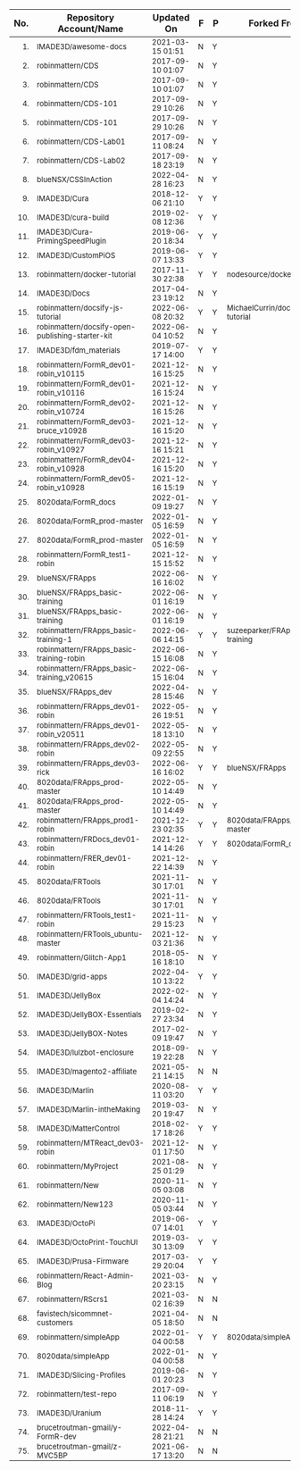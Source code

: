 <body><style> table { border-spacing: 0; border-collapse: collapse; }
                 td { padding: 1px 7px 1px 7px; font-size: 13px; }
     td:first-child { text-align: right; } </style>

| No. | Repository Account/Name                                      | Updated On       | F | P | Forked From                       
| --- | ------------------------------------------------------------ | ---------------- | - | - | ----------------------------------
|  1. |             IMADE3D/awesome-docs                             | 2021-03-15 01:51 | N | Y |                      
|  2. |        robinmattern/CDS                                      | 2017-09-10 01:07 | N | Y |                      
|  3. |        robinmattern/CDS                                      | 2017-09-10 01:07 | N | Y |                      
|  4. |        robinmattern/CDS-101                                  | 2017-09-29 10:26 | N | Y |                      
|  5. |        robinmattern/CDS-101                                  | 2017-09-29 10:26 | N | Y |                      
|  6. |        robinmattern/CDS-Lab01                                | 2017-09-11 08:24 | N | Y |                      
|  7. |        robinmattern/CDS-Lab02                                | 2017-09-18 23:19 | N | Y |                      
|  8. |             blueNSX/CSSInAction                              | 2022-04-28 16:23 | N | Y |                      
|  9. |             IMADE3D/Cura                                     | 2018-12-06 21:10 | Y | Y |                      
| 10. |             IMADE3D/cura-build                               | 2019-02-08 12:36 | Y | Y |                      
| 11. |             IMADE3D/Cura-PrimingSpeedPlugin                  | 2019-06-20 18:34 | Y | Y |                      
| 12. |             IMADE3D/CustomPiOS                               | 2019-06-07 13:33 | Y | Y |                      
| 13. |        robinmattern/docker-tutorial                          | 2017-11-30 22:38 | Y | Y | nodesource/docker-tutorial 
| 14. |             IMADE3D/Docs                                     | 2017-04-23 19:12 | N | Y |                      
| 15. |        robinmattern/docsify-js-tutorial                      | 2022-06-08 20:32 | Y | Y | MichaelCurrin/docsify-js-tutorial 
| 16. |        robinmattern/docsify-open-publishing-starter-kit      | 2022-06-04 10:52 | N | Y |                      
| 17. |             IMADE3D/fdm_materials                            | 2019-07-17 14:00 | Y | Y |                      
| 18. |        robinmattern/FormR_dev01-robin_v10115                 | 2021-12-16 15:25 | N | Y |                      
| 19. |        robinmattern/FormR_dev01-robin_v10116                 | 2021-12-16 15:24 | N | Y |                      
| 20. |        robinmattern/FormR_dev02-robin_v10724                 | 2021-12-16 15:26 | N | Y |                      
| 21. |        robinmattern/FormR_dev03-bruce_v10928                 | 2021-12-16 15:20 | N | Y |                      
| 22. |        robinmattern/FormR_dev03-robin_v10927                 | 2021-12-16 15:21 | N | Y |                      
| 23. |        robinmattern/FormR_dev04-robin_v10928                 | 2021-12-16 15:20 | N | Y |                      
| 24. |        robinmattern/FormR_dev05-robin_v10928                 | 2021-12-16 15:19 | N | Y |                      
| 25. |            8020data/FormR_docs                               | 2022-01-09 19:27 | N | Y |                      
| 26. |            8020data/FormR_prod-master                        | 2022-01-05 16:59 | N | Y |                      
| 27. |            8020data/FormR_prod-master                        | 2022-01-05 16:59 | N | Y |                      
| 28. |        robinmattern/FormR_test1-robin                        | 2021-12-15 15:52 | N | Y |                      
| 29. |             blueNSX/FRApps                                   | 2022-06-16 16:02 | N | Y |                      
| 30. |             blueNSX/FRApps_basic-training                    | 2022-06-01 16:19 | N | Y |                      
| 31. |             blueNSX/FRApps_basic-training                    | 2022-06-01 16:19 | N | Y |                      
| 32. |        robinmattern/FRApps_basic-training-1                  | 2022-06-06 14:15 | Y | Y | suzeeparker/FRApps_basic-training 
| 33. |        robinmattern/FRApps_basic-training-robin              | 2022-06-15 16:08 | N | Y |                      
| 34. |        robinmattern/FRApps_basic-training_v20615             | 2022-06-15 16:04 | N | Y |                      
| 35. |             blueNSX/FRApps_dev                               | 2022-04-28 15:46 | N | Y |                      
| 36. |        robinmattern/FRApps_dev01-robin                       | 2022-05-26 19:51 | N | Y |                      
| 37. |        robinmattern/FRApps_dev01-robin_v20511                | 2022-05-18 13:10 | N | Y |                      
| 38. |        robinmattern/FRApps_dev02-robin                       | 2022-05-09 22:55 | N | Y |                      
| 39. |        robinmattern/FRApps_dev03-rick                        | 2022-06-16 16:02 | Y | Y | blueNSX/FRApps       
| 40. |            8020data/FRApps_prod-master                       | 2022-05-10 14:49 | N | Y |                      
| 41. |            8020data/FRApps_prod-master                       | 2022-05-10 14:49 | N | Y |                      
| 42. |        robinmattern/FRApps_prod1-robin                       | 2021-12-23 02:35 | Y | Y | 8020data/FRApps_prod-master 
| 43. |        robinmattern/FRDocs_dev01-robin                       | 2021-12-14 14:26 | Y | Y | 8020data/FormR_docs  
| 44. |        robinmattern/FRER_dev01-robin                         | 2021-12-22 14:39 | N | Y |                      
| 45. |            8020data/FRTools                                  | 2021-11-30 17:01 | N | Y |                      
| 46. |            8020data/FRTools                                  | 2021-11-30 17:01 | N | Y |                      
| 47. |        robinmattern/FRTools_test1-robin                      | 2021-11-29 15:23 | N | Y |                      
| 48. |        robinmattern/FRTools_ubuntu-master                    | 2021-12-03 21:36 | N | Y |                      
| 49. |        robinmattern/Glitch-App1                              | 2018-05-16 18:10 | N | Y |                      
| 50. |             IMADE3D/grid-apps                                | 2022-04-10 13:22 | Y | Y |                      
| 51. |             IMADE3D/JellyBox                                 | 2022-02-04 14:24 | N | Y |                      
| 52. |             IMADE3D/JellyBOX-Essentials                      | 2019-02-27 23:34 | N | Y |                      
| 53. |             IMADE3D/JellyBOX-Notes                           | 2017-02-09 19:47 | N | Y |                      
| 54. |             IMADE3D/lulzbot-enclosure                        | 2018-09-19 22:28 | N | Y |                      
| 55. |             IMADE3D/magento2-affiliate                       | 2021-05-21 14:15 | N | N |                      
| 56. |             IMADE3D/Marlin                                   | 2020-08-11 03:20 | Y | Y |                      
| 57. |             IMADE3D/Marlin-intheMaking                       | 2019-03-20 19:47 | N | Y |                      
| 58. |             IMADE3D/MatterControl                            | 2018-02-17 18:26 | Y | Y |                      
| 59. |        robinmattern/MTReact_dev03-robin                      | 2021-12-01 17:50 | N | Y |                      
| 60. |        robinmattern/MyProject                                | 2021-08-25 01:29 | N | Y |                      
| 61. |        robinmattern/New                                      | 2020-11-05 03:08 | N | Y |                      
| 62. |        robinmattern/New123                                   | 2020-11-05 03:44 | N | Y |                      
| 63. |             IMADE3D/OctoPi                                   | 2019-06-07 14:01 | Y | Y |                      
| 64. |             IMADE3D/OctoPrint-TouchUI                        | 2019-03-30 13:09 | Y | Y |                      
| 65. |             IMADE3D/Prusa-Firmware                           | 2017-03-29 20:04 | Y | Y |                      
| 66. |        robinmattern/React-Admin-Blog                         | 2021-03-20 23:15 | N | Y |                      
| 67. |        robinmattern/RScrs1                                   | 2021-03-02 16:39 | N | N |                      
| 68. |           favistech/sicommnet-customers                      | 2021-04-05 18:50 | N | N |                      
| 69. |        robinmattern/simpleApp                                | 2022-01-04 00:58 | Y | Y | 8020data/simpleApp   
| 70. |            8020data/simpleApp                                | 2022-01-04 00:58 | N | Y |                      
| 71. |             IMADE3D/Slicing-Profiles                         | 2019-06-01 20:23 | N | Y |                      
| 72. |        robinmattern/test-repo                                | 2017-09-11 06:19 | N | Y |                      
| 73. |             IMADE3D/Uranium                                  | 2018-11-28 14:24 | Y | Y |                      
| 74. | brucetroutman-gmail/y-FormR-dev                              | 2022-04-28 21:21 | N | N |                      
| 75. | brucetroutman-gmail/z-MVC5BP                                 | 2021-06-17 13:20 | N | N |                      